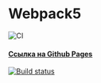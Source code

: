 # Webpack5

![CI](https://github.com/<AlexandrYaskevich>/<git@github.com:AlexandrYaskevich/XMLHttpRequest.git>/actions/workflows/web.yml/badge.svg)

#### [Ссылка на Github Pages](https://github.com/AlexandrYaskevich/XMLHttpRequest)

[![Build status](https://ci.appveyor.com/api/projects/status/qcbdpysild3dgmnb?svg=true)](https://ci.appveyor.com/project/AlexandrYaskevich/xmlhttprequest)
